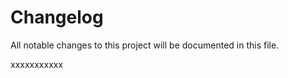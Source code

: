 # Changelog
All notable changes to this project will be documented in this file.

xxxxxxxxxxx<!-- generated by git-cliff -->
